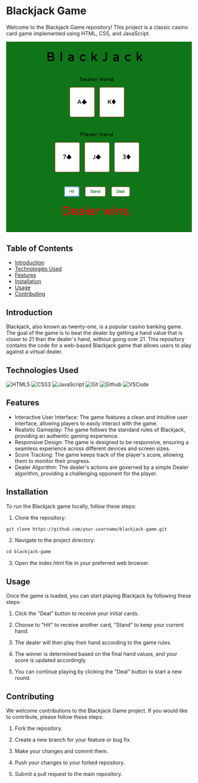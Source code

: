 # Blackjack Game

Welcome to the Blackjack Game repository! This project is a classic casino card game implemented using HTML, CSS, and JavaScript.

![!Alt Blackjack](wireframe.png)

## Table of Contents

- [Introduction](#Introduction)
- [Technologies Used](#Technologies-Used)
- [Features](#Features)
- [Installation](#Installation)
- [Usage](#Usage)
- [Contributing](#Contribution)

## Introduction

Blackjack, also known as twenty-one, is a popular casino banking game. The goal of the game is to beat the dealer by getting a hand value that is closer to 21 than the dealer's hand, without going over 21. This repository contains the code for a web-based Blackjack game that allows users to play against a virtual dealer.

## Technologies Used

![HTML5](https://img.shields.io/badge/-HTML5-05122A?style=flat&logo=html5)
![CSS3](https://img.shields.io/badge/-CSS-05122A?style=flat&logo=css3)
![JavaScript](https://img.shields.io/badge/-JavaScript-05122A?style=flat&logo=javascript)
![Git](https://img.shields.io/badge/-Git-05122A?style=flat&logo=git)
![Github](https://img.shields.io/badge/-GitHub-05122A?style=flat&logo=github)
![VSCode](https://img.shields.io/badge/-VS_Code-05122A?style=flat&logo=visualstudio)

<!-- ![MongoDB](https://img.shields.io/badge/-MongoDB-05122A?style=flat&logo=mongodb)
![Express](https://img.shields.io/badge/-Express-05122A?style=flat&logo=express)
![React](https://img.shields.io/badge/-React-05122A?style=flat&logo=react)
![Node](https://img.shields.io/badge/-Node.js-05122A?style=flat&logo=node.js)
![Semantic UI React](https://img.shields.io/badge/-Semantic%20UI%20React-05122A?style=flat&logo=semanticuireact)
![AWS S3](https://img.shields.io/badge/-AWS_S3-05122A?style=flat&logo=amazons3)
![JWT](https://img.shields.io/badge/-JSON_Web_Tokens-05122A?style=flat&logo=jsonwebtokens)
![Mongoose ODM](https://img.shields.io/badge/-Mongoose_ODM-05122A?style=flat&logo=mongodb)
![Trello](https://img.shields.io/badge/-Trello-05122A?style=flat&logo=trello)
![Heroku](https://img.shields.io/badge/-Heroku-05122A?style=flat&logo=heroku)
![Canva](https://img.shields.io/badge/-Canva-05122A?style=flat&logo=canva)
![Markdown](https://img.shields.io/badge/-Markdown-05122A?style=flat&logo=markdown)
![Vim](https://img.shields.io/badge/-Vim-05122A?style=flat&logo=vim)
![Python](https://img.shields.io/badge/-Python-05122A?style=flat&logo=python)
![Django](https://img.shields.io/badge/-Django-05122A?style=flat&logo=django)
![PostgreSQL](https://img.shields.io/badge/-PostgreSQL-05122A?style=flat&logo=postgresql)
![Materialize CSS](https://img.shields.io/badge/-Materialize_CSS-05122A?style=flat&logo=materialdesign) -->

## Features

- Interactive User Interface: The game features a clean and intuitive user interface, allowing players to easily interact with the game.
- Realistic Gameplay: The game follows the standard rules of Blackjack, providing an authentic gaming experience.
- Responsive Design: The game is designed to be responsive, ensuring a seamless experience across different devices and screen sizes.
- Score Tracking: The game keeps track of the player's score, allowing them to monitor their progress.
- Dealer Algorithm: The dealer's actions are governed by a simple Dealer algorithm, providing a challenging opponent for the player.

## Installation

To run the Blackjack game locally, follow these steps:

1. Clone the repository:

```html
git clone https://github.com/your-username/blackjack-game.git
```

2. Navigate to the project directory:

```html
cd blackjack-game
```

3. Open the index.html file in your preferred web browser.

## Usage

Once the game is loaded, you can start playing Blackjack by following these steps:

1. Click the "Deal" button to receive your initial cards.

2. Choose to "Hit" to receive another card, "Stand" to keep your current hand.

3. The dealer will then play their hand according to the game rules.

4. The winner is determined based on the final hand values, and your score is updated accordingly.

5. You can continue playing by clicking the "Deal" button to start a new round.

## Contributing

We welcome contributions to the Blackjack Game project. If you would like to contribute, please follow these steps:

1. Fork the repository.

2. Create a new branch for your feature or bug fix.

3. Make your changes and commit them.

4. Push your changes to your forked repository.

5. Submit a pull request to the main repository.
